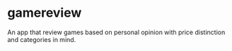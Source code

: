 # gamereview

An app that review games based on personal opinion with price distinction and categories in mind.